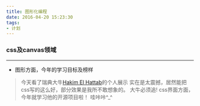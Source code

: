 ```yaml
---
title: 图形化编程
date: 2016-04-20 15:23:30
tags:
- 计划
---
```


### css及canvas领域
---

- 图形方面，今年的学习目标及榜样
> 今天看了瑞典大牛[Hakim El Hattab](https://github.com/hakimel)的个人展示
> 实在是太震撼，居然能把css写的这么好，部分效果是我所不敢想象的。
> 大牛必须追! css界面方面，今年就学习他的开源项目啦！ 哇咔咔^_^

